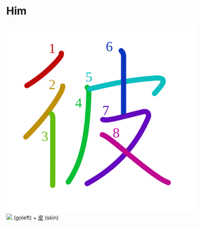 # Him
![5f7c](../kanji-colorize/5f7c.svg)
![](http://www.kanjidamage.com/assets/radsmall/go-0b389562c0c6b574e3dffb2b4c63e4fcadb0bad8c0ee475fc815b7aa338726a0.jpg) (goleft) + [皮](皮.md) (skin) 